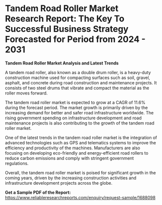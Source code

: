 <p><h1>Tandem Road Roller Market Research Report: The Key To Successful Business Strategy Forecasted for Period from 2024 - 2031</h1></p><p><strong>Tandem Road Roller Market Analysis and Latest Trends</strong></p>
<p><p>A tandem road roller, also known as a double drum roller, is a heavy-duty construction machine used for compacting surfaces such as soil, gravel, asphalt, and concrete during road construction and maintenance projects. It consists of two steel drums that vibrate and compact the material as the roller moves forward.</p><p>The tandem road roller market is expected to grow at a CAGR of 11.6% during the forecast period. The market growth is primarily driven by the increasing demand for better and safer road infrastructure worldwide. The rising government spending on infrastructure development and road maintenance projects is also contributing to the growth of the tandem road roller market.</p><p>One of the latest trends in the tandem road roller market is the integration of advanced technologies such as GPS and telematics systems to improve the efficiency and productivity of the machines. Manufacturers are also focusing on developing eco-friendly and energy-efficient road rollers to reduce carbon emissions and comply with stringent government regulations.</p><p>Overall, the tandem road roller market is poised for significant growth in the coming years, driven by the increasing construction activities and infrastructure development projects across the globe.</p></p>
<p><strong>Get a Sample PDF of the Report:&nbsp;</strong> <a href="https://www.reliableresearchreports.com/enquiry/request-sample/1688098">https://www.reliableresearchreports.com/enquiry/request-sample/1688098</a></p>
<p>&nbsp;</p>
<p><strong>Tandem Road Roller Major Market Players</strong></p>
<p><p>The tandem road roller market is highly competitive and dominated by key players such as BOMAG, Caterpillar, Dynapac, Volvo, Wirtgen, Xugong, Liugong, Shantui, YTO, and Sany. These companies are constantly striving to innovate and introduce new technologies to enhance their market position.</p><p>BOMAG, a German company, is known for its innovative machines that are designed for maximum performance and user-friendly operation. The company has shown steady growth in recent years and is expected to continue expanding its market share in the tandem road roller segment.</p><p>Caterpillar, a US-based company, is a global leader in construction equipment. The company's road rollers are popular for their durability and reliability. Caterpillar has a strong presence in key markets and is focused on strategic partnerships and acquisitions to further strengthen its position.</p><p>Volvo, a Swedish company, is known for its high-quality construction machinery. The company's road rollers are known for their fuel efficiency and low emissions. Volvo has witnessed significant growth in the tandem road roller market due to its commitment to sustainability and innovation.</p><p>In terms of market size, the global tandem road roller market is expected to reach a value of USD 4.5 billion by 2025, with a CAGR of 5.2% during the forecast period. Some of the key factors driving market growth include increasing infrastructure development activities, urbanization, and road construction projects.</p><p>In terms of sales revenue, Caterpillar reported sales of USD 47.98 billion in 2020, while Volvo reported sales of SEK 264 billion. These figures highlight the strong market position and revenue generation capabilities of these companies in the tandem road roller market.</p></p>
<p>&nbsp;</p>
<p><strong>What Are The Key Opportunities For Tandem Road Roller Manufacturers?</strong></p>
<p><p>The global tandem road roller market is experiencing steady growth, driven by increasing construction and infrastructure development activities worldwide. The market is expected to witness a CAGR of X% during the forecast period. Factors such as the growing demand for efficient road construction equipment, advancements in technology, and government initiatives for infrastructure development are fueling the market growth. Key players in the market are focusing on product innovation and strategic partnerships to gain a competitive edge. The future outlook for the tandem road roller market looks promising, with extensive opportunities for growth in both developed and emerging markets.</p></p>
<p><strong>Inquire or Share Your Questions If Any Before Purchasing This Report:</strong> <a href="https://www.reliableresearchreports.com/enquiry/pre-order-enquiry/1688098">https://www.reliableresearchreports.com/enquiry/pre-order-enquiry/1688098</a></p>
<p>&nbsp;</p>
<p><strong>Market Segmentation</strong></p>
<p><strong>The Tandem Road Roller Market Analysis by types is segmented into:</strong></p>
<p><ul><li>Static Road Roller</li><li>Tire Road Roller</li><li>Others</li></ul></p>
<p><p>Tandem road rollers are widely used in construction projects for compacting soil, asphalt, and concrete surfaces. The market for tandem road rollers can be categorized into three types: Static road rollers, which have a steady weight distribution for compacting surfaces efficiently. Tire road rollers, equipped with pneumatic tires for better maneuverability on rough terrain. Other types of road rollers may include vibrating road rollers or combination rollers that offer versatile compaction options. Each type of road roller serves a specific purpose in construction projects.</p></p>
<p><strong>Purchase this Report:&nbsp;</strong><a href="https://www.reliableresearchreports.com/purchase/1688098">https://www.reliableresearchreports.com/purchase/1688098</a></p>
<p>&nbsp;</p>
<p><strong>The Tandem Road Roller Market Industry Research by Application is segmented into:</strong></p>
<p><ul><li>Roads Building</li><li>Industrial Yards Construction</li><li>Sites Development</li><li>Other</li></ul></p>
<p><p>Tandem road rollers are commonly used in the market for various applications, including roads building, industrial yards construction, sites development, and other similar projects. These machines are essential for compacting soil, asphalt, and other materials to create a smooth and stable surface. They are particularly useful in large construction projects where proper compaction is crucial for the durability and safety of the infrastructure. Tandem road rollers are also used in landscaping, mining, and agriculture for various compaction tasks.</p></p>
<p><a href="https://www.reliableresearchreports.com/tandem-road-roller-r1688098">&nbsp;https://www.reliableresearchreports.com/tandem-road-roller-r1688098</a></p>
<p><strong>In terms of Region, the Tandem Road Roller Market Players available by Region are:</strong></p>
<p>
    <p> <strong> North America: </strong>
        <ul>
            <li>United States</li>
            <li>Canada</li>
        </ul>
        </p> 
    <p> <strong> Europe: </strong>
        <ul>
            <li>Germany</li>
            <li>France</li>
            <li>U.K.</li>
            <li>Italy</li>
            <li>Russia</li>
        </ul>
        </p> 
    <p> <strong> Asia-Pacific: </strong>
        <ul>
            <li>China</li>
            <li>Japan</li>
            <li>South Korea</li>
            <li>India</li>
            <li>Australia</li>
            <li>China Taiwan</li>
            <li>Indonesia</li>
            <li>Thailand</li>
            <li>Malaysia</li>
        </ul>
        </p> 
    <p> <strong> Latin America: </strong>
        <ul>
            <li>Mexico</li>
            <li>Brazil</li>
            <li>Argentina Korea</li>
            <li>Colombia</li>
        </ul>
        </p> 
    <p> <strong> Middle East & Africa: </strong>
        <ul>
            <li>Turkey</li>
            <li>Saudi</li>
            <li>Arabia</li>
            <li>UAE</li>
            <li>Korea</li>
        </ul>
    </p>
    </p>
<p><p>The global tandem road roller market is expected to witness significant growth across various regions, with North America, Europe, and Asia Pacific emerging as key markets. The USA and China are anticipated to dominate the market, with a market share of 30% and 25%, respectively. Europe is also expected to hold a substantial market share of 20%, while the APAC region is forecasted to account for 15% of the market share valuation.</p></p>
<p><strong>Purchase this Report: </strong><a href="https://www.reliableresearchreports.com/purchase/1688098">https://www.reliableresearchreports.com/purchase/1688098</a></p>
<p>&nbsp;<strong>Get a Sample PDF of the Report:&nbsp;&nbsp;</strong><a href="https://www.reliableresearchreports.com/enquiry/request-sample/1688098">https://www.reliableresearchreports.com/enquiry/request-sample/1688098</a></p>
<p><strong></strong></p>
<p><p><a href="https://www.linkedin.com/pulse/belt-tensioners-market-research-report-provides-critical-insights-kmuxe?trackingId=SHobORMUTKWcXoycTHgJFQ%3D%3D">Belt Tensioners Market</a></p><p><a href="https://medium.com/@randallrunte2023/%E3%83%9D%E3%83%AA%E3%82%AA%E3%82%AD%E3%82%B7%E3%83%89%E3%83%8B%E3%82%A6%E3%83%A0%E5%B8%82%E5%A0%B4-%E7%A8%AE%E9%A1%9E-%E3%82%A2%E3%83%97%E3%83%AA%E3%82%B1%E3%83%BC%E3%82%B7%E3%83%A7%E3%83%B3-%E5%9C%B0%E7%90%86%E3%81%94%E3%81%A8%E3%81%AE%E5%8C%85%E6%8B%AC%E7%9A%84%E8%A9%95%E4%BE%A1-4e444b4b637b">ポリオキシドニウム</a></p><p><a href="https://medium.com/@koleledner/%EB%84%A4%ED%8A%B8%EC%9B%8C%ED%82%B9-%ED%8F%AC%ED%8A%B8-%EC%8B%9C%EC%9E%A5%EC%9D%80-%EC%8B%9C%EC%9E%A5-%EC%A0%90%EC%9C%A0%EC%9C%A8-%EA%B7%9C%EB%AA%A8-%EB%B0%8F-2031%EB%85%84%EA%B9%8C%EC%A7%80-%EC%98%88%EC%83%81%EB%90%98%EB%8A%94-%EC%98%88%EC%B8%A1%EC%97%90-%EC%A4%91%EC%A0%90%EC%9D%84-%EB%91%A1%EB%8B%88%EB%8B%A4-d020d25d26bb">네트워킹 포트</a></p><p><a href="https://medium.com/@alexemumu2022/%EC%9D%B4%EC%86%8C%ED%94%84%EB%A1%9C%ED%95%84-%EC%A7%88%EB%9F%89-%EC%8B%9C%EC%9E%A5-%EC%8B%9C%EC%9E%A5-%EC%A0%84%EB%A7%9D-%EB%B0%8F-%EC%8B%9C%EC%9E%A5-%EC%98%88%EC%B8%A1-2024%EB%85%84%EB%B6%80%ED%84%B0-2031%EB%85%84%EA%B9%8C%EC%A7%80-8783e7e266c0">이소프로필 나이트레이트</a></p><p><a href="https://github.com/PhilToryphy7876567/Market-Research-Report-List-1/blob/main/778122420236.md">피란텔</a></p></p>